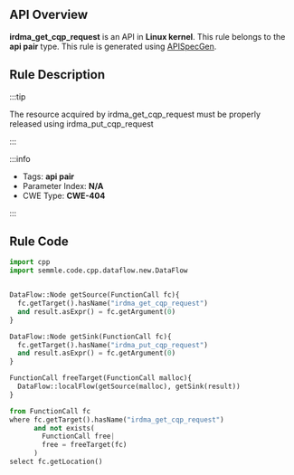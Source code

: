 ---
---


## API Overview
**irdma_get_cqp_request** is an API in **Linux kernel**. This rule belongs to the **api pair** type. This rule is generated using [APISpecGen](../../tools/APISpecGen).
## Rule Description

:::tip

The resource acquired by irdma_get_cqp_request must be properly released using irdma_put_cqp_request

:::

:::info

- Tags: **api pair**
- Parameter Index: **N/A**
- CWE Type: **CWE-404**

:::

## Rule Code
```python
import cpp
import semmle.code.cpp.dataflow.new.DataFlow


DataFlow::Node getSource(FunctionCall fc){
  fc.getTarget().hasName("irdma_get_cqp_request")
  and result.asExpr() = fc.getArgument(0)
}

DataFlow::Node getSink(FunctionCall fc){
  fc.getTarget().hasName("irdma_put_cqp_request")
  and result.asExpr() = fc.getArgument(0)
}

FunctionCall freeTarget(FunctionCall malloc){
  DataFlow::localFlow(getSource(malloc), getSink(result))
}

from FunctionCall fc
where fc.getTarget().hasName("irdma_get_cqp_request")
      and not exists(
        FunctionCall free| 
        free = freeTarget(fc)
      )
select fc.getLocation()

    
```
